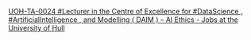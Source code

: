 [UOH-TA-0024 #Lecturer in the Centre of Excellence for #DataScience , #ArtificialIntelligence , and Modelling ( DAIM ) – AI Ethics - Jobs at the University of Hull](https://qi.tc/qi/112023)